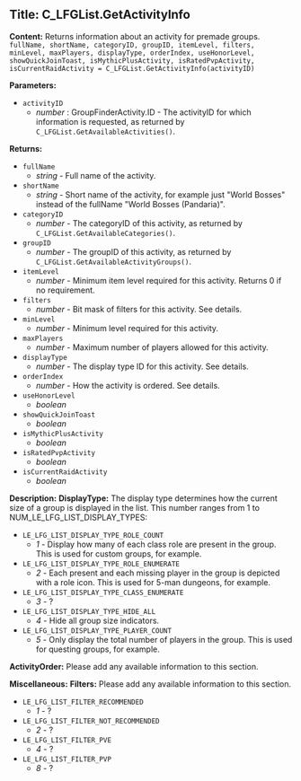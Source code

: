 ## Title: C_LFGList.GetActivityInfo

**Content:**
Returns information about an activity for premade groups.
`fullName, shortName, categoryID, groupID, itemLevel, filters, minLevel, maxPlayers, displayType, orderIndex, useHonorLevel, showQuickJoinToast, isMythicPlusActivity, isRatedPvpActivity, isCurrentRaidActivity = C_LFGList.GetActivityInfo(activityID)`

**Parameters:**
- `activityID`
  - *number* : GroupFinderActivity.ID - The activityID for which information is requested, as returned by `C_LFGList.GetAvailableActivities()`.

**Returns:**
- `fullName`
  - *string* - Full name of the activity.
- `shortName`
  - *string* - Short name of the activity, for example just "World Bosses" instead of the fullName "World Bosses (Pandaria)".
- `categoryID`
  - *number* - The categoryID of this activity, as returned by `C_LFGList.GetAvailableCategories()`.
- `groupID`
  - *number* - The groupID of this activity, as returned by `C_LFGList.GetAvailableActivityGroups()`.
- `itemLevel`
  - *number* - Minimum item level required for this activity. Returns 0 if no requirement.
- `filters`
  - *number* - Bit mask of filters for this activity. See details.
- `minLevel`
  - *number* - Minimum level required for this activity.
- `maxPlayers`
  - *number* - Maximum number of players allowed for this activity.
- `displayType`
  - *number* - The display type ID for this activity. See details.
- `orderIndex`
  - *number* - How the activity is ordered. See details.
- `useHonorLevel`
  - *boolean*
- `showQuickJoinToast`
  - *boolean*
- `isMythicPlusActivity`
  - *boolean*
- `isRatedPvpActivity`
  - *boolean*
- `isCurrentRaidActivity`
  - *boolean*

**Description:**
**DisplayType:**
The display type determines how the current size of a group is displayed in the list. This number ranges from 1 to NUM_LE_LFG_LIST_DISPLAY_TYPES:
- `LE_LFG_LIST_DISPLAY_TYPE_ROLE_COUNT`
  - *1* - Display how many of each class role are present in the group. This is used for custom groups, for example.
- `LE_LFG_LIST_DISPLAY_TYPE_ROLE_ENUMERATE`
  - *2* - Each present and each missing player in the group is depicted with a role icon. This is used for 5-man dungeons, for example.
- `LE_LFG_LIST_DISPLAY_TYPE_CLASS_ENUMERATE`
  - *3* - ?
- `LE_LFG_LIST_DISPLAY_TYPE_HIDE_ALL`
  - *4* - Hide all group size indicators.
- `LE_LFG_LIST_DISPLAY_TYPE_PLAYER_COUNT`
  - *5* - Only display the total number of players in the group. This is used for questing groups, for example.

**ActivityOrder:**
Please add any available information to this section.

**Miscellaneous:**
**Filters:**
Please add any available information to this section.
- `LE_LFG_LIST_FILTER_RECOMMENDED`
  - *1* - ?
- `LE_LFG_LIST_FILTER_NOT_RECOMMENDED`
  - *2* - ?
- `LE_LFG_LIST_FILTER_PVE`
  - *4* - ?
- `LE_LFG_LIST_FILTER_PVP`
  - *8* - ?